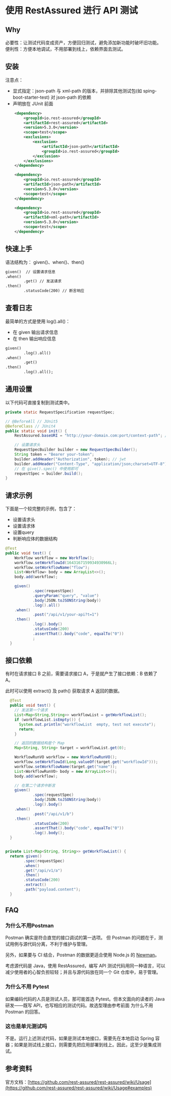 # 使用 RestAssured 进行 API 测试
## Why
必要性：让测试代码变成资产，方便回归测试，避免添加新功能时破坏旧功能。
便利性：方便本地调试，不用部署到线上，依赖界面去测试。

## 安装
注意点：

- 显式指定：json-path 与 xml-path 的版本，并排除其他测试包(如 sping-boot-starter-test) 对 json-path 的依赖
- 声明放在 JUnit 前面
```xml
    <dependency>
        <groupId>io.rest-assured</groupId>
        <artifactId>rest-assured</artifactId>
        <version>5.3.0</version>
        <scope>test</scope>
        <exclusions>
            <exclusion>
                <artifactId>json-path</artifactId>
                <groupId>io.rest-assured</groupId>
            </exclusion>
        </exclusions>
    </dependency>

    <dependency>
        <groupId>io.rest-assured</groupId>
        <artifactId>json-path</artifactId>
        <version>5.3.0</version>
        <scope>test</scope>
    </dependency>

    <dependency>
        <groupId>io.rest-assured</groupId>
        <artifactId>xml-path</artifactId>
        <version>5.3.0</version>
        <scope>test</scope>
    </dependency>

```
## 快速上手
语法结构为： given()、when()、then()
```xml
given()  // 设置请求信息
.when()
        .get() // 发送请求
.then()
        .statusCode(200) // 断言响应
```
## 查看日志
最简单的方式是使用 log().all()：

- 在 given 输出请求信息
- 在 then 输出响应信息
```xml
given()
        .log().all()
.when()
        .get()
.then()
        .log().all();
```
## 通用设置
以下代码可直接复制到测试类中。
```java
private static RequestSpecification requestSpec;

// @BeforeAll // JUnit5 
@BeforeClass // JUnit4
public static void init() {
    RestAssured.baseURI = "http://your-domain.com:port/context-path"; // 如果是本地调试 domain 就是 localhost

    // 设置请求头
    RequestSpecBuilder builder = new RequestSpecBuilder();
    String token = "Bearer your-token";
    builder.addHeader("Authorization", token); // jwt
    builder.addHeader("Content-Type", "application/json;charset=UTF-8");
    // 在 give().spec() 中使用即可
    requestSpec = builder.build();
}

```
## 请求示例
下面是一个较完整的示例，包含了：

- 设置请求头
- 设置请求体
- 设置query
- 判断响应体的数据结构
```java
@Test
public void test() {
    Workflow workflow = new Workflow();
    workflow.setWorkflowId(1643167159934930966L);
    workflow.setWorkflowName("flow");
    List<Workflow> body = new ArrayList<>();
    body.add(workflow);

    given()
            .spec(requestSpec)
            .queryParam("query", "value")
            .body(JSON.toJSONString(body))
            .log().all()
    .when()
            .post("/api/v1/your-api?t=1")
    .then()
            .log().body()
            .statusCode(200)
            .assertThat().body("code", equalTo("0"))
            ;
  }

```
## 接口依赖
有时在请求接口 B 之前，需要请求接口 A，于是就产生了接口依赖：B 依赖了 A。

此时可以使用 extract() 及 path() 获取请求 A 返回的数据。
```java
  @Test
  public void test() {
    // 发送第一个请求
    List<Map<String,String>> workflowList = getWorkflowList();
    if (workflowList.isEmpty()) {
      System.out.println("workflowList  empty, test not execute");
      return;
    }

    // 返回的数据结构是个 Map
    Map<String, String> target = workflowList.get(0);

    WorkflowRunVO workflow = new WorkflowRunVO();
    workflow.setWorkflowId(Long.valueOf(target.get("workflowId")));
    workflow.setWorkflowName(target.get("name"));
    List<WorkflowRunVO> body = new ArrayList<>();
    body.add(workflow);

    // 在第二个请求中断言
    given()
            .spec(requestSpec)
            .body(JSON.toJSONString(body))
            .log().body()
    .when()
            .post("/api/v1/b")
    .then()
            .statusCode(200)
            .assertThat().body("code", equalTo("0"))
            .log().body();
  }


private List<Map<String, String>> getWorkflowList() {
  return given()
        .spec(requestSpec)
        .when()
        .get("/api/v1/a")
        .then()
        .statusCode(200)
        .extract()
        .path("payload.content");
  }

```
## FAQ
### 为什么不用Postman
Postman 确实是符合直觉的接口调试的第一选项。 但 Postman 的问题在于，测试用例与源代码分离，不利于维护与管理。

另外，如果要与 CI 结合，Postman 的数据更适合使用 Node.js 的 [Newman](https://github.com/postmanlabs/newman)。

考虑源代码是 Java，使用 RestAssured，编写 API 测试代码用同一种语言，可以减少使用者的心智负担较轻；并且与源代码放在同一个 Git 仓库中，易于管理。
### 为什么不用 Pytest
如果编码代码的人员是测试人员，那可能首选 Pytest。但本文面向的读者的 Java 研发——既写 API，也写相应的测试代码。故选型理由参考前面 为什么不用Postman 的回答。

### 这也是单元测试吗
不是。运行上述测试代码，如果是测试本地接口，需要先在本地启动 Spring 容器；如果是测试线上接口，则需要先把应用部署到线上。因此，这至少是集成测试。

## 参考资料
官方文档：[https://github.com/rest-assured/rest-assured/wiki/Usage](https://github.com/rest-assured/rest-assured/wiki/Usage#examples)
